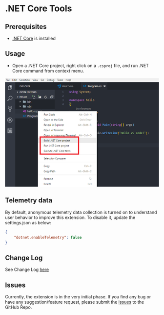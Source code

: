 # .NET Core Tools

## Prerequisites

* [.NET Core](https://www.microsoft.com/net/core) is installed

## Usage

* Open a .NET Core project, right click on a `.csproj` file, and run .NET Core command from context menu.

![test-explorer](images/usage.png)

## Telemetry data

By default, anonymous telemetry data collection is turned on to understand user behavior to improve this extension. To disable it, update the settings.json as below:
```json
{
    "dotnet.enableTelemetry": false
}
```

## Change Log

See Change Log [here](CHANGELOG.md)

## Issues

Currently, the extension is in the very initial phase. If you find any bug or have any suggestion/feature request, please submit the [issues](https://github.com/formulahendry/vscode-dotnet/issues) to the GitHub Repo.
